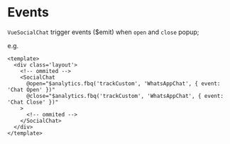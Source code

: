 # Events

`VueSocialChat` trigger events ($emit) when `open` and `close` popup;

e.g.

```vue {5,7,12}
<template>
  <div class='layout'>
    <!-- ommited -->
    <SocialChat
      @open="$analytics.fbq('trackCustom', 'WhatsAppChat', { event: 'Chat Open' })"
      @close="$analytics.fbq('trackCustom', 'WhatsAppChat', { event: 'Chat Close' })"
    >
      <!-- ommited -->
    </SocialChat>
  </div>
</template> 
```